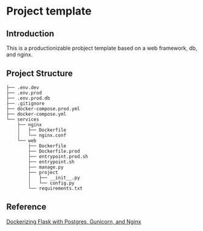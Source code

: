 # Project template
## Introduction
This is a productionizable probject template based on a web framework, db, and nginx.
## Project Structure
```
├── .env.dev
├── .env.prod
├── .env.prod.db
├── .gitignore
├── docker-compose.prod.yml
├── docker-compose.yml
└── services
    ├── nginx
    │   ├── Dockerfile
    │   └── nginx.conf
    └── web
        ├── Dockerfile
        ├── Dockerfile.prod
        ├── entrypoint.prod.sh
        ├── entrypoint.sh
        ├── manage.py
        ├── project
        │   ├── __init__.py
        │   └── config.py
        └── requirements.txt
```
## Reference
[Dockerizing Flask with Postgres, Gunicorn, and Nginx](https://testdriven.io/blog/dockerizing-flask-with-postgres-gunicorn-and-nginx/#production-dockerfile)
